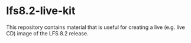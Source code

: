 # lfs8.2-live-kit

This repository contains material that is useful for creating a live (e.g. live CD) image of the LFS 8.2 release.
